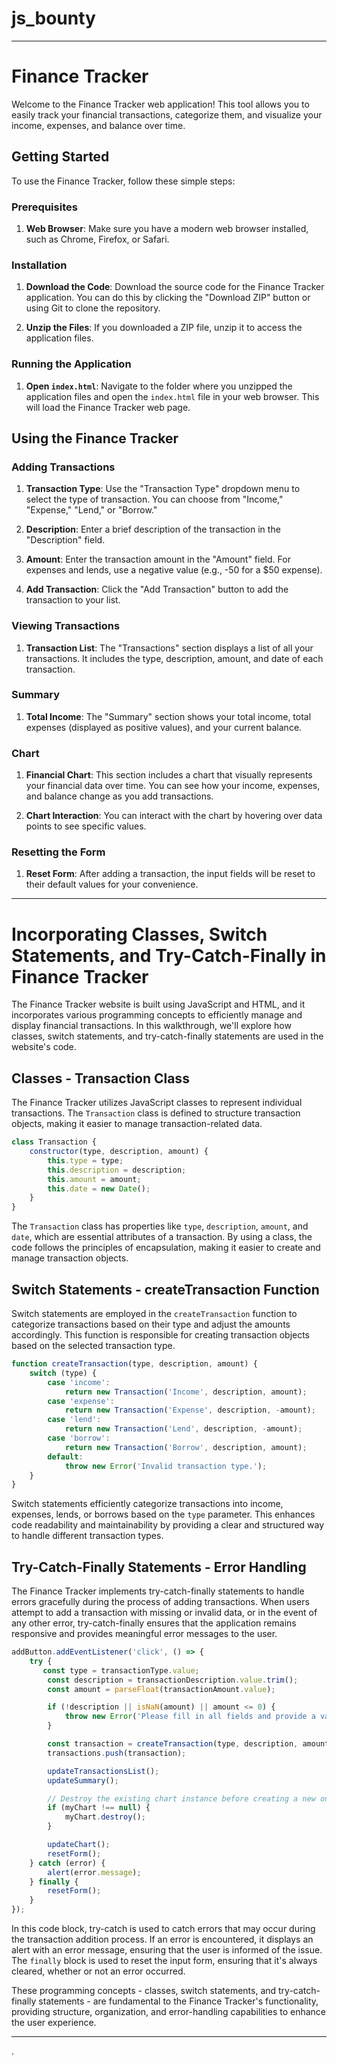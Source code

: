 # js_bounty

---

# Finance Tracker

Welcome to the Finance Tracker web application! This tool allows you to easily track your financial transactions, categorize them, and visualize your income, expenses, and balance over time.

## Getting Started

To use the Finance Tracker, follow these simple steps:

### Prerequisites

1. **Web Browser**: Make sure you have a modern web browser installed, such as Chrome, Firefox, or Safari.

### Installation

1. **Download the Code**: Download the source code for the Finance Tracker application. You can do this by clicking the "Download ZIP" button or using Git to clone the repository.

2. **Unzip the Files**: If you downloaded a ZIP file, unzip it to access the application files.

### Running the Application

1. **Open `index.html`**: Navigate to the folder where you unzipped the application files and open the `index.html` file in your web browser. This will load the Finance Tracker web page.

## Using the Finance Tracker

### Adding Transactions

1. **Transaction Type**: Use the "Transaction Type" dropdown menu to select the type of transaction. You can choose from "Income," "Expense," "Lend," or "Borrow."

2. **Description**: Enter a brief description of the transaction in the "Description" field.

3. **Amount**: Enter the transaction amount in the "Amount" field. For expenses and lends, use a negative value (e.g., -50 for a $50 expense).

4. **Add Transaction**: Click the "Add Transaction" button to add the transaction to your list.

### Viewing Transactions

1. **Transaction List**: The "Transactions" section displays a list of all your transactions. It includes the type, description, amount, and date of each transaction.

### Summary

1. **Total Income**: The "Summary" section shows your total income, total expenses (displayed as positive values), and your current balance.

### Chart

1. **Financial Chart**: This section includes a chart that visually represents your financial data over time. You can see how your income, expenses, and balance change as you add transactions.

2. **Chart Interaction**: You can interact with the chart by hovering over data points to see specific values.

### Resetting the Form

1. **Reset Form**: After adding a transaction, the input fields will be reset to their default values for your convenience.

  

---

# Incorporating Classes, Switch Statements, and Try-Catch-Finally in Finance Tracker

The Finance Tracker website is built using JavaScript and HTML, and it incorporates various programming concepts to efficiently manage and display financial transactions. In this walkthrough, we'll explore how classes, switch statements, and try-catch-finally statements are used in the website's code.

## Classes - Transaction Class

The Finance Tracker utilizes JavaScript classes to represent individual transactions. The `Transaction` class is defined to structure transaction objects, making it easier to manage transaction-related data.

```javascript
class Transaction {
    constructor(type, description, amount) {
        this.type = type;
        this.description = description;
        this.amount = amount;
        this.date = new Date(); 
    }
}
```

The `Transaction` class has properties like `type`, `description`, `amount`, and `date`, which are essential attributes of a transaction. By using a class, the code follows the principles of encapsulation, making it easier to create and manage transaction objects.

## Switch Statements - createTransaction Function

Switch statements are employed in the `createTransaction` function to categorize transactions based on their type and adjust the amounts accordingly. This function is responsible for creating transaction objects based on the selected transaction type.

```javascript
function createTransaction(type, description, amount) {
    switch (type) {
        case 'income':
            return new Transaction('Income', description, amount);
        case 'expense':
            return new Transaction('Expense', description, -amount); 
        case 'lend':
            return new Transaction('Lend', description, -amount); 
        case 'borrow':
            return new Transaction('Borrow', description, amount); 
        default:
            throw new Error('Invalid transaction type.');
    }
}
```

Switch statements efficiently categorize transactions into income, expenses, lends, or borrows based on the `type` parameter. This enhances code readability and maintainability by providing a clear and structured way to handle different transaction types.

## Try-Catch-Finally Statements - Error Handling

The Finance Tracker implements try-catch-finally statements to handle errors gracefully during the process of adding transactions. When users attempt to add a transaction with missing or invalid data, or in the event of any other error, try-catch-finally ensures that the application remains responsive and provides meaningful error messages to the user.

```javascript
addButton.addEventListener('click', () => {
    try {
       const type = transactionType.value;
        const description = transactionDescription.value.trim();
        const amount = parseFloat(transactionAmount.value);

        if (!description || isNaN(amount) || amount <= 0) {
            throw new Error('Please fill in all fields and provide a valid amount.');
        }

        const transaction = createTransaction(type, description, amount);
        transactions.push(transaction);

        updateTransactionsList();
        updateSummary();

        // Destroy the existing chart instance before creating a new one
        if (myChart !== null) {
            myChart.destroy();
        }

        updateChart();
        resetForm();
    } catch (error) {
        alert(error.message);
    } finally {
        resetForm();
    }
});
```

In this code block, try-catch is used to catch errors that may occur during the transaction addition process. If an error is encountered, it displays an alert with an error message, ensuring that the user is informed of the issue. The `finally` block is used to reset the input form, ensuring that it's always cleared, whether or not an error occurred.

These programming concepts - classes, switch statements, and try-catch-finally statements - are fundamental to the Finance Tracker's functionality, providing structure, organization, and error-handling capabilities to enhance the user experience.

---

.

